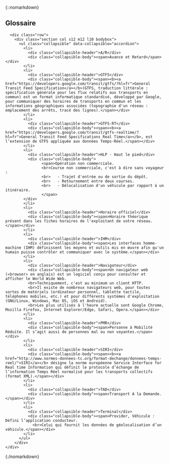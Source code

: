 {::nomarkdown}
  <article class="article">
      <h1>Glossaire</h1>

      <div class="row">
        <div class="section col s12 m12 l10 bodybox">
          <ul class="collapsible" data-collapsible="accordion">
            <li>
              <div class="collapsible-header">A/R</div>
              <div class="collapsible-body"><span>Avance et Retard</span></div>
            </li>
            <li>
              <div class="collapsible-header">GTFS</div>
              <div class="collapsible-body"><span><b><a href="https://developers.google.com/transit/gtfs/?hl=fr">General Transit Feed Specification</a></b>(GTFS, traduction littérale : spécification générale pour les flux relatifs aux transports en commun) est un format informatique standardisé, développé par Google,  pour communiquer des horaires de transports en commun et les informations géographiques associées (topographie d'un réseau : emplacement des arrêts, tracé des lignes).</span></div>
            </li>
            <li>
              <div class="collapsible-header">GTFS-RT</div>
              <div class="collapsible-body"><span><b><a href="https://developers.google.com/transit/gtfs-realtime/?hl=fr">General Transit Feed Specifications Real Time</a></b>, est l’extension de GTFS appliquée aux données Temps-Réel.</span></div>
            </li>
            <li>
              <div class="collapsible-header">HLP - Haut le pied</div>
              <div class="collapsible-body">
                    <span>Opération non commerciale.
                    <br>Course non commerciale, c'est à dire sans voyageur :
                    <br>   - Trajet d'entrée ou de sortie du dépôt.
                    <br>   - Retournement entre deux courses.
                    <br>   - Délocalisation d'un véhicule par rapport à un itinéraire.
                    </span>
            </div>
            </li>
            <li>
              <div class="collapsible-header">Horaire officiel</div>
              <div class="collapsible-body"><span>Horaire théorique présent dans les fiches horaires de l'exploitant de votre réseau. </span></div>
            </li>
            <li>
              <div class="collapsible-header">IHM</div>
              <div class="collapsible-body"><span>Les interfaces homme-machine (IHM) définissent les moyens et outils mis en œuvre afin qu'un humain puisse contrôler et communiquer avec le système.</span></div>
            </li>
            <li>
              <div class="collapsible-header">Navigateur</div>
              <div class="collapsible-body"><span>Un navigateur web («browser» en anglais) est un logiciel conçu pour consulter et afficher le World Wide Web. 
              <br>Techniquement, c'est au minimum un client HTTP.
              <br>Il existe de nombreux navigateurs web, pour toutes sortes de matériels (ordinateur personnel, tablette tactile, téléphones mobiles, etc.) et pour différents systèmes d'exploitation (GNU/Linux, Windows, Mac OS, iOS et Android). 
              <br>Les plus utilisés à l'heure actuelle sont Google Chrome, Mozilla Firefox, Internet Explorer/Edge, Safari, Opera.</span></div>
            </li>
            <li>
              <div class="collapsible-header">PMR</div>
              <div class="collapsible-body"><span>Personne à Mobilité Réduite. Il s’agit aussi de personnes mal ou non voyantes.</span></div>
            </li>
            <li>
              <div class="collapsible-header">SIRI</div>
              <div class="collapsible-body"><span><b><a href="http://www.normes-donnees-tc.org/format-dechange/donnees-temps-reel/">SIRI</a></b> désigne la norme européenne Service Interface for Real time Information qui définit le protocole d’échange de  l’information Temps Réel normalisé pour les transports collectifs (format XML).</span></div>
            </li>
            <li>
              <div class="collapsible-header">TAD</div>
              <div class="collapsible-body"><span>Transport A la Demande.</span></div>
            </li>
            <li>
              <div class="collapsible-header">Terminal</div>
              <div class="collapsible-body"><span>Provider, Véhicule : Défini l’application conducteur. 
                <br>Celui qui fournit les données de géolocalisation d’un véhicule.</span></div>
            </li>
          </ul>
        </div>
    </div>
  </article>
  {:/nomarkdown}